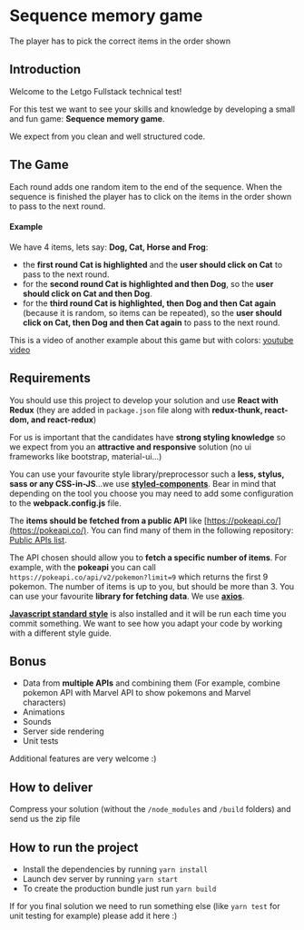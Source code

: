 # Sequence memory game
The player has to pick the correct items in the order shown

## Introduction
Welcome to the Letgo Fullstack technical test!

For this test we want to see your skills and knowledge by developing a small and fun game: **Sequence memory game**.

We expect from you clean and well structured code.

## The Game
Each round adds one random item to the end of the sequence. When the sequence is finished the player has to click on the items in the order shown to pass to the next round.

#### Example
We have 4 items, lets say: **Dog, Cat, Horse and Frog**:
* the **first round Cat is highlighted** and the **user should click on Cat** to pass to the next round.
* for the **second round Cat is highlighted and then Dog**, so the **user should click on Cat and then Dog**.
* for the **third round Cat is highlighted, then Dog and then Cat again** (because it is random, so items can be repeated), so the **user should click on Cat, then Dog and then Cat again** to pass to the next round.

This is a video of another example about this game but with colors: [youtube video](https://www.youtube.com/watch?v=1Yqj76Q4jJ4)

## Requirements
You should use this project to develop your solution and use **React with Redux** (they are added in `package.json` file along with **redux-thunk, react-dom, and react-redux**)

For us is important that the candidates have **strong styling knowledge** so we expect from you an **attractive and responsive** solution (no ui frameworks like bootstrap, material-ui...)

You can use your favourite style library/preprocessor such a **less, stylus, sass or any CSS-in-JS**...we use **[styled-components](https://www.styled-components.com/)**. Bear in mind that depending on the tool you choose you may need to add some configuration to the **webpack.config.js** file.

The **items should be fetched from a public API** like [https://pokeapi.co/](https://pokeapi.co/). You can find many of them in the following repository: [Public APIs list](https://github.com/toddmotto/public-apis).

The API chosen should allow you to **fetch a specific number of items**. For example, with the **pokeapi** you can call `https://pokeapi.co/api/v2/pokemon?limit=9` which returns the first 9 pokemon. The number of items is up to you, but should be more than 3. You can use your favourite **library for fetching data**. We use **[axios](https://github.com/axios/axios)**.

**[Javascript standard style](https://standardjs.com/)** is also installed and it will be run each time you commit something. We want to see how you adapt your code by working with a different style guide.

## Bonus
* Data from **multiple APIs** and combining them (For example, combine pokemon API with Marvel API to show pokemons and Marvel characters)
* Animations
* Sounds
* Server side rendering
* Unit tests

Additional features are very welcome :)

## How to deliver
Compress your solution (without the `/node_modules` and `/build` folders) and send us the zip file

## How to run the project
* Install the dependencies by running `yarn install`
* Launch dev server by running `yarn start`
* To create the production bundle just run `yarn build`

If for you final solution we need to run something else (like `yarn test` for unit testing for example) please add it here :)